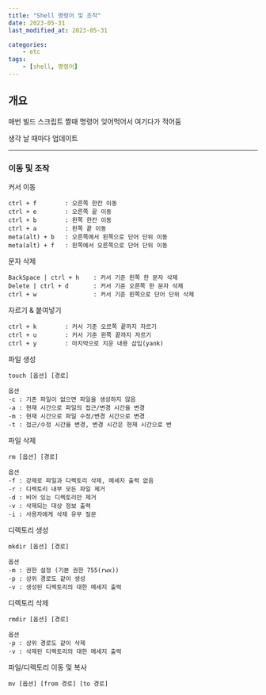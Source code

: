 ```yaml
---
title: "Shell 명령어 및 조작"
date: 2023-05-31
last_modified_at: 2023-05-31

categories:
    - etc
tags:
    - [shell, 명령어]
---
```

## 개요
매번 빌드 스크립트 짤때 명령어 잊어먹어서 여기다가 적어둠

생각 날 때마다 업데이트

***
### 이동 및 조작
커서 이동
```
ctrl + f        : 오른쪽 한칸 이동
ctrl + e        : 오른쪽 끝 이동
ctrl + b        : 왼쪽 한칸 이동
ctrl + a        : 왼쪽 끝 이동
meta(alt) + b   : 오른쪽에서 왼쪽으로 단어 단위 이동
meta(alt) + f   : 왼쪽에서 오른쪽으로 단어 단위 이동
```
문자 삭제
```
BackSpace | ctrl + h    : 커서 기준 왼쪽 한 문자 삭제
Delete | ctrl + d       : 커서 기준 오른쪽 한 문자 삭제
ctrl + w                : 커서 기준 왼쪽으로 단어 단위 삭제
```
자르기 & 붙여넣기
```
ctrl + k        : 커서 기준 오르쪽 끝까지 자르기
ctrl + u        : 커서 기준 왼쪽 끝까지 자르기
ctrl + y        : 마지막으로 지운 내용 삽입(yank)
```
파일 생성
```
touch [옵션] [경로]

옵션
-c : 기존 파일이 없으면 파일을 생성하지 않음
-a : 현재 시간으로 파일의 접근/변경 시간을 변경
-m : 현재 시간으로 파일 수정/변경 시간으로 변경
-t : 접근/수정 시간을 변경, 변경 시간은 현재 시간으로 변
```

파일 삭제
```
rm [옵션] [경로]

옵션
-f : 강제로 파일과 디렉토리 삭제, 메세지 출력 없음
-r : 디렉토리 내부 모든 파일 제거
-d : 비어 있는 디렉토리만 제거
-v : 삭제되는 대상 정보 출력
-i : 사용자에게 삭제 유무 질문
```

디렉토리 생성
```
mkdir [옵션] [경로]

옵션
-m : 권한 설정 (기본 권한 755(rwx))
-p : 상위 경로도 같이 생성
-v : 생성된 디렉토리의 대한 메세지 출력
```

디렉토리 삭제
```
rmdir [옵션] [경로]

옵션
-p : 상위 경로도 같이 삭제
-v : 삭제된 디렉토리의 대한 메세지 출력
```

파일/디렉토리 이동 및 복사
```
mv [옵션] [from 경로] [to 경로]
```